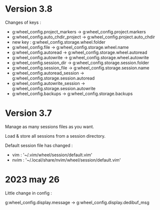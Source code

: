 
# Version 3.8

Changes of keys :

- g:wheel_config.project_markers -> g:wheel_config.project.markers
- g:wheel_config.auto_chdir_project -> g:wheel_config.project.auto_chdir
- new key : g:wheel_config.storage.wheel.folder
- g:wheel_config.file -> g:wheel_config.storage.wheel.name
- g:wheel_config.autoread -> g:wheel_config.storage.wheel.autoread
- g:wheel_config.autowrite -> g:wheel_config.storage.wheel.autowrite
- g:wheel_config.session_dir -> g:wheel_config.storage.session.folder
- g:wheel_config.session_file -> g:wheel_config.storage.session.name
- g:wheel_config.autoread_session -> g:wheel_config.storage.session.autoread
- g:wheel_config.autowrite_session -> g:wheel_config.storage.session.autowrite
- g:wheel_config.backups -> g:wheel_config.storage.backups

# Version 3.7

Manage as many sessions files as you want.

Load & store all sessions from a session directory.

Default session file has changed :

- vim : '~/.vim/wheel/session/default.vim'
- nvim : '~/.local/share/nvim/wheel/session/default.vim'

# 2023 may 26

Little change in config :

g:wheel_config.display.message -> g:wheel_config.display.dedibuf_msg
